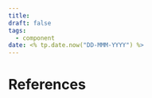 ```yaml
---
title:
draft: false
tags:
  - component
date: <% tp.date.now("DD-MMM-YYYY") %>
---
```

# References


